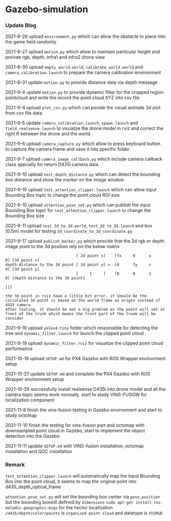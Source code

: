 # Gazebo-simulation
### Update Blog
2021-8-26 upload ```environment.py``` which can allow the obstacle to place into the game field randomly

2021-8-27 upload ```motion.py``` which allow to maintain particular height and proivde rgb, depth, infra1 and infra2 drone view

2021-8-30 upload ```empty_world.world```, ```calibrate_world.world``` and ```camera_calibration.launch``` to prepare the camera calibration environment

2021-8-31 update ```motion.py``` to provide distance data via depth message

2021-9-4 update ```motion.py``` to provide dynamic filter for the cropped region pointcloud and write the record the point cloud XYZ into csv file

2021-9-4 upload ```plot_csv.py``` which can povide the visual animate 3d plot from csv file data

2021-9-5 update ```camera_calibration.launch```, ```spawn.launch``` and ```field_realsense.launch``` to visualize the drone model in rviz and correct the right tf between the drone and the world 

2021-9-6 upload ```camera_capture.py``` which allow to press keyboard button to capture the camera frame and save it into specific folder

2021-9-7 upload ```camera_image_callback.py``` which include camera callback class specially for return D435i camera data

2021-9-10 upload ```test_depth_distance.py``` which can detect the bounding box distance and show the marker on the image window

2021-9-10 upload ```test_attention_clipper.launch``` which can allow input Bounding Box topic to change the point cloud ROI size 

2021-9-10 upload ```attention_pose_set.py``` which can publish the input Bounding Box topic for ```test_attention_clipper.launch``` to change the Bounding Box size

2021-9-11 upload ```test_2d_to_3d.world```, ```test_2d_to_3d.launch``` and box (0.5m) model for testing ```2d_coordinate_to_3d_coordinate.py```

2021-9-17 upload ```publish_marker.py``` which provide that the 2d rgb or depth image point to the 3d position rely on the below matrix

```
                               [ 2d point x]    [fx     0      u      0] [3d point x]
depth distance to the 3d point [ 2d point y] =  [0      fy     v      0] [3d point y]
                               [     1     ]    [0      0      1      0] [depth distance to the 3d point]
                                                                         [1]
                                                                         
the 3d point in rviz have a little bit error, it should be the calculated 3d point is based on the world frame as origin instead of d435 camera
After testing, it should be not a big problem as the point will set in front of the trunk which means the front part of the trunk will be consider
```

2021-9-19 upload ```yolov4-tiny``` folder which responsible for detecting the tree and ```dynamic_filter.launch``` for launch the clipped point cloud

2021-9-19 upload ```dynamic_filter.rviz``` for visualize the clipped point cloud performance

2021-10-19 upload ```SETUP.md``` for PX4 Gazebo with ROS Wrapper environment setup

2021-10-27 update ```SETUP.md``` and complete the PX4 Gazebo with ROS Wrapper environment setup

2021-10-29 successfully install realsense D435i into drone model and all the camera topic seems work normally, start to study VINS-FUSION for localization component

2021-11-8 finish the vins-fusion testing in Gazebo environment and start to study octomap

2021-11-10 finish the testing for vins-fusion part and octomap with downsampled point cloud in Gazebo, start to implement the object detection into the Gazebo

2021-11-11 update ```SETUP.md``` with VINS-fusion installation, octomap installation and QGC installation

### Remark
```test_attention_clipper.launch``` will automatically map the input Bounding Box into the point cloud, it seems to map the original point into d435_depth_optical_frame

```attention_pose_set.py``` will set the bounding box center via ```pose.position``` but the bounding boxwill defined by ```dimensions```
```sudo apt-get install ros-melodic-geographic-msgs``` for the hector localization
```/d435/depth/color/points``` is ```organized point cloud``` and datatype is ```XYZRGB```
